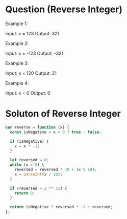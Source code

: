 # Question (Reverse Integer)

Example 1:

Input: x = 123
Output: 321

Example 2:

Input: x = -123
Output: -321

Example 3:

Input: x = 120
Output: 21

Example 4:

Input: x = 0
Output: 0

# Soluton of Reverse Integer

```js
var reverse = function (x) {
  const isNegative = x < 0 ? true : false;

  if (isNegative) {
    x = x * -1;
  }

  let reversed = 0;
  while (x > 0) {
    reversed = reversed * 10 + (x % 10);
    x = parseInt(x / 10);
  }

  if (reversed > 2 ** 31) {
    return 0;
  }

  return isNegative ? reversed * -1 : reversed;
};
```
